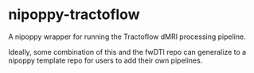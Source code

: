# nipoppy-tractoflow

A nipoppy wrapper for running the Tractoflow dMRI processing pipeline.

Ideally, some combination of this and the fwDTI repo can generalize
to a nipoppy template repo for users to add their own pipelines.
